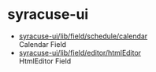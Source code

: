 # syracuse-ui

* [syracuse-ui/lib/field/schedule/calendar](lib/field/schedule/calendar.md)  
  Calendar Field
* [syracuse-ui/lib/field/editor/htmlEditor](lib/field/editor/htmlEditor.md)  
  HtmlEditor Field
